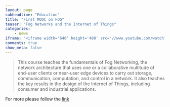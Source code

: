 ```yaml
---
layout: page
subheadline: "Education"
title: "First MOOC on FOG"
teaser: "Fog Networks and the Internet of Things"
categories:
    - news   
iframe: "<iframe width='640' height='480' src='//www.youtube.com/watch?v=_zsYIv1E1hM' frameborder='0' allowfullscreen></iframe>"     
comments: true
show_meta: false
---
```


> This course teaches the fundamentals of Fog Networking, the network architecture that uses one or a collaborative multitude of end-user clients or near-user edge devices to carry out storage, communication, computation, and control in a network. It also teaches the key results in the design of the Internet of Things, including consumer and industrial applications.



For more please follow the [link](https://www.youtube.com/watch?v=_zsYIv1E1hM)